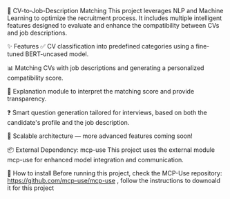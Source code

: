 🧠 CV-to-Job-Description Matching
This project leverages NLP and Machine Learning to optimize the recruitment process. It includes multiple intelligent features designed to evaluate and enhance the compatibility between CVs and job descriptions.

✨ Features
✅ CV classification into predefined categories using a fine-tuned BERT-uncased model.

📊 Matching CVs with job descriptions and generating a personalized compatibility score.

🧾 Explanation module to interpret the matching score and provide transparency.

❓ Smart question generation tailored for interviews, based on both the candidate's profile and the job description.

🚀 Scalable architecture — more advanced features coming soon!

📦 External Dependency: mcp-use
This project uses the external module mcp-use for enhanced model integration and communication.

🔧 How to install
Before running this project, check  the MCP-Use repository: https://github.com/mcp-use/mcp-use , follow the instructions to downoald it for this project
